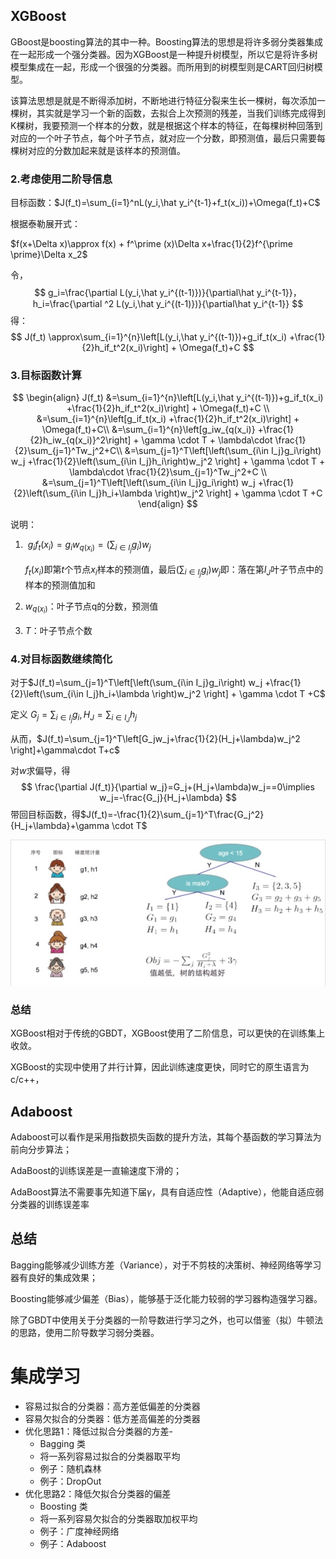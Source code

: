 ## XGBoost

​		GBoost是boosting算法的其中一种。Boosting算法的思想是将许多弱分类器集成在一起形成一个强分类器。因为XGBoost是一种提升树模型，所以它是将许多树模型集成在一起，形成一个很强的分类器。而所用到的树模型则是CART回归树模型。

​		该算法思想是就是不断得添加树，不断地进行特征分裂来生长一棵树，每次添加一棵树，其实就是学习一个新的函数，去拟合上次预测的残差，当我们训练完成得到K棵树，我要预测一个样本的分数，就是根据这个样本的特征，在每棵树种回落到对应的一个叶子节点，每个叶子节点，就对应一个分数，即预测值，最后只需要每棵树对应的分数加起来就是该样本的预测值。

### 2.考虑使用二阶导信息

目标函数：$J(f_t)=\sum_{i=1}^nL(y_i,\hat y_i^{t-1}+f_t(x_i))+\Omega(f_t)+C$

根据泰勒展开式：

$f(x+\Delta x)\approx f(x) + f^\prime (x)\Delta x+\frac{1}{2}f^{\prime \prime}\Delta x_2$

令，
$$
g_i=\frac{\partial L(y_i,\hat y_i^{(t-1)})}{\partial\hat y_i^{t-1}}，h_i=\frac{\partial ^2 L(y_i,\hat y_i^{(t-1)})}{\partial\hat y_i^{t-1}}
$$
得：
$$
J(f_t) \approx\sum_{i=1}^{n}\left[L(y_i,\hat y_i^{(t-1)})+g_if_t(x_i) +\frac{1}{2}h_if_t^2(x_i)\right] + \Omega(f_t)+C
$$




### 3.目标函数计算

$$
\begin{align}
J(f_t) &=\sum_{i=1}^{n}\left[L(y_i,\hat y_i^{(t-1)})+g_if_t(x_i) +\frac{1}{2}h_if_t^2(x_i)\right] + \Omega(f_t)+C \\
&=\sum_{i=1}^{n}\left[g_if_t(x_i) +\frac{1}{2}h_if_t^2(x_i)\right] + \Omega(f_t)+C\\
&=\sum_{i=1}^{n}\left[g_iw_{q(x_i)} +\frac{1}{2}h_iw_{q(x_i)}^2\right] + \gamma \cdot T + \lambda\cdot \frac{1}{2}\sum_{j=1}^Tw_j^2+C\\
&=\sum_{j=1}^T\left[\left(\sum_{i\in I_j}g_i\right) w_j +\frac{1}{2}\left(\sum_{i\in I_j}h_i\right)w_j^2 \right] + \gamma \cdot T + \lambda\cdot \frac{1}{2}\sum_{j=1}^Tw_j^2+C \\
&=\sum_{j=1}^T\left[\left(\sum_{i\in I_j}g_i\right) w_j +\frac{1}{2}\left(\sum_{i\in I_j}h_i+\lambda \right)w_j^2 \right] + \gamma \cdot T +C
\end{align}
$$



说明：

1. ​     $g_if_t(x_i)=g_iw_{q(x_i)}=(\sum_{i\in I_j}g_i)w_j$

   $f_t(x_i)$即第$t$个节点$x_i$样本的预测值，最后$(\sum_{i\in I_j}g_i)w_j$即：落在第$I_J$叶子节点中的样本的预测值加和
   
2. $w_{q(x_i)}$：叶子节点q的分数，预测值

3. $T$：叶子节点个数 



### 4.对目标函数继续简化

对于$J(f_t)=\sum_{j=1}^T\left[\left(\sum_{i\in I_j}g_i\right) w_j +\frac{1}{2}\left(\sum_{i\in I_j}h_i+\lambda \right)w_j^2 \right] + \gamma \cdot T +C$

定义 $G_j=\sum_{i\in I_j}g_i, \,H_J=\sum_{i\in I_J}h_j$

从而，$J(f_t)=\sum_{j=1}^T\left[G_jw_j+\frac{1}{2}(H_j+\lambda)w_j^2 \right]+\gamma\cdot T+c$

对$w$求偏导，得
$$
\frac{\partial J(f_t)}{\partial w_j}=G_j+(H_j+\lambda)w_j==0\implies w_j=-\frac{G_j}{H_j+\lambda}
$$
带回目标函数，得$J(f_t)=-\frac{1}{2}\sum_{j=1}^T\frac{G_j^2}{H_j+\lambda}+\gamma \cdot T$

![image-20200216145744529](pic\image-20200216145744529.png)

### 总结

XGBoost相对于传统的GBDT，XGBoost使用了二阶信息，可以更快的在训练集上收敛。

XGBoost的实现中使用了并行计算，因此训练速度更快，同时它的原生语言为c/c++，



## Adaboost

Adaboost可以看作是采用指数损失函数的提升方法，其每个基函数的学习算法为前向分步算法；

AdaBoost的训练误差是一直输速度下滑的；

AdaBoost算法不需要事先知道下届$\gamma$，具有自适应性（Adaptive），他能自适应弱分类器的训练误差率







## 总结

Bagging能够减少训练方差（Variance），对于不剪枝的决策树、神经网络等学习器有良好的集成效果；

Boosting能够减少偏差（Bias），能够基于泛化能力较弱的学习器构造强学习器。

除了GBDT中使用关于分类器的一阶导数进行学习之外，也可以借鉴（拟）牛顿法的思路，使用二阶导数学习弱分类器。



# 集成学习

- 容易过拟合的分类器：高方差低偏差的分类器 
- 容易欠拟合的分类器：低方差高偏差的分类器 
- 优化思路1：降低过拟合分类器的方差-
  - Bagging 类
  - 将一系列容易过拟合的分类器取平均 
  - 例子：随机森林
  - 例子：DropOut 
- 优化思路2：降低欠拟合分类器的偏差 
  - Boosting 类 
  - 将一系列容易欠拟合的分类器取加权平均 
  - 例子：广度神经网络 
  - 例子：Adaboost